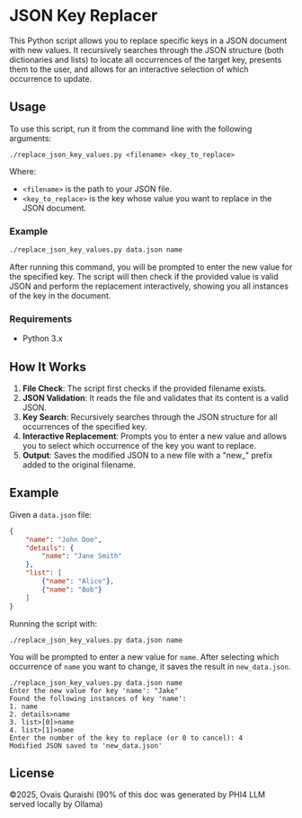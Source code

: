 # JSON Key Replacer

This Python script allows you to replace specific keys in a JSON document with new values. It recursively searches through the JSON structure (both dictionaries and lists) to locate all occurrences of the target key, presents them to the user, and allows for an interactive selection of which occurrence to update.

## Usage

To use this script, run it from the command line with the following arguments:

```
./replace_json_key_values.py <filename> <key_to_replace>
```

Where:
- `<filename>` is the path to your JSON file.
- `<key_to_replace>` is the key whose value you want to replace in the JSON document.

### Example

```sh
./replace_json_key_values.py data.json name
```

After running this command, you will be prompted to enter the new value for the specified key. The script will then check if the provided value is valid JSON and perform the replacement interactively, showing you all instances of the key in the document.

### Requirements

- Python 3.x

## How It Works

1. **File Check**: The script first checks if the provided filename exists.
2. **JSON Validation**: It reads the file and validates that its content is a valid JSON.
3. **Key Search**: Recursively searches through the JSON structure for all occurrences of the specified key.
4. **Interactive Replacement**: Prompts you to enter a new value and allows you to select which occurrence of the key you want to replace.
5. **Output**: Saves the modified JSON to a new file with a "new_" prefix added to the original filename.

## Example

Given a `data.json` file:

```json
{
    "name": "John Doe",
    "details": {
        "name": "Jane Smith"
    },
    "list": [
        {"name": "Alice"},
        {"name": "Bob"}
    ]
}
```

Running the script with:

```
./replace_json_key_values.py data.json name
```

You will be prompted to enter a new value for `name`. After selecting which occurrence of `name` you want to change, it saves the result in `new_data.json`.

```
./replace_json_key_values.py data.json name
Enter the new value for key 'name': "Jake"
Found the following instances of key 'name':
1. name
2. details>name
3. list>[0]>name
4. list>[1]>name
Enter the number of the key to replace (or 0 to cancel): 4
Modified JSON saved to 'new_data.json'
```
## License

©2025, Ovais Quraishi
(90% of this doc was generated by PHI4 LLM served locally by Ollama)
